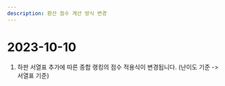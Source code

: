 ```yaml
---
description: 환산 점수 계산 방식 변경
---
```


# 2023-10-10

1. 하판 서열표 추가에 따른 종합 랭킹의 점수 적용식이 변경됩니다. (난이도 기준 -> 서열표 기준)
